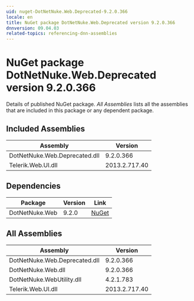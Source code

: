 ```yaml
---
uid: nuget-DotNetNuke.Web.Deprecated-9.2.0.366
locale: en
title: NuGet package DotNetNuke.Web.Deprecated version 9.2.0.366
dnnversion: 09.04.03
related-topics: referencing-dnn-assemblies
---
```


# NuGet package DotNetNuke.Web.Deprecated version 9.2.0.366
Details of published NuGet package.
*All Assemblies* lists all the assemblies that are included in this package or any dependent package.

## Included Assemblies

|Assembly|Version|
|---|---|
|DotNetNuke.Web.Deprecated.dll|9.2.0.366|
|Telerik.Web.UI.dll|2013.2.717.40|

## Dependencies

|Package|Version|Link|
|---|---|---|
|DotNetNuke.Web|9.2.0|[NuGet](https://www.nuget.org/packages/DotNetNuke.Web/9.2.0)|

## All Assemblies

|Assembly|Version|
|---|---|
|DotNetNuke.Web.Deprecated.dll|9.2.0.366|
|DotNetNuke.Web.dll|9.2.0.366|
|DotNetNuke.WebUtility.dll|4.2.1.783|
|Telerik.Web.UI.dll|2013.2.717.40|

